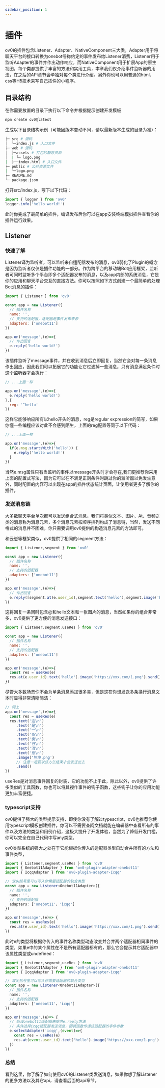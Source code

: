 ```yaml
---
sidebar_position: 1
---
```


# 插件

ov0的插件包含Listener、Adapter、NativeComponent三大类，Adapter用于将聊天平台的接口转换为onebot俗称约定的事件发布给Listener消费，Listener用于监听Adapter的事件并作出动作响应，而NativeComponent用于扩展App的原生视图，每个类都提供了丰富的方法和实用工具，本章我们仅介绍事件监听器的用法，在之后的API章节会单独对每个类进行介绍。另外你也可以用普通的html、css等H5技术来写自己插件的小程序。

## 目录结构

在你需要放置的目录下执行以下命令并根据提示创建开发模板

```js
npm create ov0@latest
```

生成以下目录结构示例（可能因版本变动不同，请以最新版本生成的目录为准）：
```sh
├─ src # 源码
│  └─index.js # 入口文件
├─ web # 源码
│  ├─assets # 打包的静态资源
│  | └─ logo.png
|  ├──index.html # 入口文件
├─ public # 公共资源文件
|  └─logo.png
├─ README.md
└─ package.json
```

打开src/index.js，写下以下代码：
```js
import { logger } from 'ov0'
logger.info('hello world!')
```

此时你完成了最简单的插件，编译发布后你可以在app安装终端模拟插件查看你的插件运行效果。


## Listener

### 快速了解

Listener译为监听者，可以监听来自适配器发布的消息，ov0弱化了Plugin的概念是因为监听者仅仅是插件功能的一部分。作为跨平台的移动端Bot应用框架，监听者可同时监听多个平台即多个适配器发布的消息，以及app内部的系统消息，它是你的应用和聊天平台交互的直接方法。你可以按照如下方式创建一个最简单的处理Bot消息的插件：

```js
import { Listener } from 'ov0'

const app = new Listener({
  // 插件名称
  name: '',
  // 支持的适配器，适配器是事件发布来源
  adapters: ['onebot11']
})

app.on('message',(e)=>{
  // 作出回复
  e.reply('hello world!')
})
```

该插件监听了message事件，并在收到消息后立即回复，当然它会对每一条消息作出回应，因此我们可以拓展它的功能让它过滤掉一些消息，只有消息满足条件时这个监听器才会执行：

```js
// ...上面一样

app.on('message',(e)=>{
  e.reply('hello world!')
},{
  reg: '^hello'
})
```

这样它能够响应所有以hello开头的消息，reg是regular expression的简写，如果你懂一些编程应该对此不会感到陌生，上面的reg配置等同于以下代码：

```js
// ...上面一样

app.on('message',(e)=>{
  if(e.msg.startsWith('hello')) {
    e.reply('hello world!')
  } 
})
```

当然e.msg属性只有当监听的事件以message开头时才会存在,我们更推荐你采用上面的配置式写法，因为它可以在不满足正则条件时跳过你的监听器以免发生意外，同时配置的内容可以出现在app的插件状态统计页面，让使用者更多了解你的插件。

### 发送消息链

大多数聊天平台单次都可以发送组合式消息，我们将类似文本、图片、At、音频之类的消息称为消息元素，多个消息元素按顺序排列构成了消息链，当然，发送不同格式的消息并不困难，你只需要调用ov0提供的构造消息元素的方法即可。

和云崽等框架类似，ov0提供了相同的segment方法：

```js
import { Listener,segment } from 'ov0'

const app = new Listener({
  // 插件名称
  name: '',
  // 支持的适配器
  adapters: ['onebot11']
})

app.on('message',(e)=>{
  // 作出回复
  e.reply([segment.at(e.user_id),segment.text('hello'),segment.image('https://xxx.com/1.png')])
})
```

这将回复一条同时包含@和hello文本和一张图片的消息，当然如果你的组合非常多，ov0提供了更方便的消息发送接口：

```js
import { Listener,segment,useRes } from 'ov0'

const app = new Listener({
  // 插件名称
  name: '',
  // 支持的适配器
  adapters: ['onebot11']
})

app.on('message',(e)=>{
  const res = useRes(e)
  res.at(e.user_id).text('hello').image('https://xxx.com/1.png').send()
})
```

尽管大多数场景你不会为单条消息添加很多类，但是这在你想发送多条换行消息文本时显得非常清晰简洁：

```js
// 同上
app.on('message',(e)=>{
  const res = useRes(e)
  res.text('这\n')
     .text('是\n')
     .text('一\n')
     .text('条\n')
     .text('换\n')
     .text('行\n')
     .text('消\n')
     .text('息\n')
     .image('坤坤.png')
     // 注意一定要以该方法结束才会发送出去
     .send()
})
```

useRes是对消息事件回复的封装，它的功能不止于此，除此以外，ov0提供了许多类似的工具函数，你也可以将其视作事件的钩子函数，这些钩子让你的应用功能更加丰富便捷。

### typescript支持

ov0提供了强大的类型提示支持，即使你没有了解过typescript，ov0也推荐你使用typescript模板创建插件，你可以不需要查阅文档就能在编辑器中查看所有的事件以及方法的类型和用例介绍，这极大提升了开发体验，当然为了降低开发门槛，你可以完全在自己代码中写any类型。

ov0类型系统的强大之处在于它能根据你传入的适配器类型自动合并所有的方法和事件类型，

```ts
import { Listener,segment,useRes } from 'ov0'
import { Onebot11Adapter } from 'ov0-plugin-adapter-onebot11'
import { IcqqAdapter } from 'ov0-plugin-adapter-Icqq'

// 双尖括号里可以写入你需要适配器的联合类型
const app = new Listener<Onebot11Adapter>({
  // 插件名称
  name: '',
  // 支持的适配器
  adapters: ['onebot11'，'icqq']
})

app.on('message',(e)=> {
  const res = useRes(e)
  res.at(e.user_id).text('hello').image('https://xxx.com/1.png').send()
})
```

此时e的类型将根据你传入的事件名称类型动态改变并合并两个适配器相同事件的类型，如果e中的某个属性在不是所有适配器都有的，那么它会提示其它适配器中该属性类型或undefined：

```ts
import { Listener,segment,useRes } from 'ov0'
import { Onebot11Adapter } from 'ov0-plugin-adapter-onebot11'
import { IcqqAdapter } from 'ov0-plugin-adapter-icqq'

// 双尖括号里可以写入你需要适配器的联合类型
const app = new Listener<Onebot11Adapter>({
  // 插件名称
  name: '',
  // 支持的适配器
  adapters: ['onebot11'，'icqq']
})

app.on('message',(e)=> {
  // 假设onebot11适配器未提供e.reply方法
  // 条件选择icqq适配器发送消息，回调函数传递该适配器的事件参数
  e.selectAdapter('icqq',(event)=>{
    const res = useRes(e)
    res.at(event.user_id).text('hello').image('https://xxx.com/1.png').send()
  })
})
```

### 总结

看到这里，你了解了如何使用ov0的Listener类发送消息，如果你想了解Listener的更多方法以及其它api，请查看后面的api章节。




